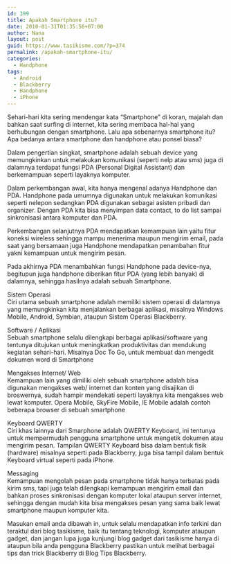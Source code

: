 ```yaml
---
id: 399
title: Apakah Smartphone itu?
date: 2010-01-31T01:35:56+07:00
author: Nana
layout: post
guid: https://www.tasikisme.com/?p=374
permalink: /apakah-smartphone-itu/
categories:
  - Handphone
tags:
  - Android
  - Blackberry
  - Handphone
  - iPhone
---
```

Sehari-hari kita sering mendengar kata “Smartphone” di koran, majalah dan bahkan saat surfing di internet, kita sering membaca hal-hal yang berhubungan dengan smartphone. Lalu apa sebenarnya smartphone itu? Apa bedanya antara smartphone dan handphone atau ponsel biasa?

Dalam pengertian singkat, smartphone adalah sebuah device yang memungkinkan untuk melakukan komunikasi (seperti nelp atau sms) juga di dalamnya terdapat fungsi PDA (Personal Digital Assistant) dan berkemampuan seperti layaknya komputer.

Dalam perkembangan awal, kita hanya mengenal adanya Handphone dan PDA. Handphone pada umumnya digunakan untuk melakukan komunikasi seperti nelepon sedangkan PDA digunakan sebagai asisten pribadi dan organizer. Dengan PDA kita bisa menyimpan data contact, to do list sampai sinkronisasi antara komputer dan PDA.

Perkembangan selanjutnya PDA mendapatkan kemampuan lain yaitu fitur koneksi wireless sehingga mampu menerima maupun mengirim email, pada saat yang bersamaan juga Handphone mendapatkan penambahan fitur yakni kemampuan untuk mengirim pesan.

Pada akhirnya PDA menambahkan fungsi Handphone pada device-nya, begitupun juga handphone diberikan fitur PDA (yang lebih banyak) di dalamnya, sehingga hasilnya adalah sebuah Smartphone.

Sistem Operasi  
Ciri utama sebuah smartphone adalah memiliki sistem operasi di dalamnya yang memungkinkan kita menjalankan berbagai aplikasi, misalnya Windows Mobile, Android, Symbian, ataupun Sistem Operasi Blackberry.

Software / Aplikasi  
Sebuah smartphone selalu dilengkapi berbagai aplikasi/software yang tentunya ditujukan untuk meningkatkan produktivitas dan mendukung kegiatan sehari-hari. Misalnya Doc To Go, untuk membuat dan mengedit dokumen word di Smartphone

Mengakses Internet/ Web  
Kemampuan lain yang dimiliki oleh sebuah smartphone adalah bisa digunakan mengakses web/ internet dan konten yang disajikan di broswernya, sudah hampir mendekati seperti layaknya kita mengakses web lewat komputer. Opera Mobile, SkyFire Mobile, IE Mobile adalah contoh beberapa browser di sebuah smartphone

Keyboard QWERTY  
Ciri khas lainnya dari Smarphone adalah QWERTY Keyboard, ini tentunya untuk mempermudah pengguna smartphone untuk mengetik dokumen atau mengirim pesan. Tampilan QWERTY Keyboard bisa dalam bentuk fisik (hardware) misalnya seperti pada Blackberry, juga bisa tampil dalam bentuk Keyboard virtual seperti pada iPhone.

Messaging  
Kemampuan mengolah pesan pada smartphone tidak hanya terbatas pada kirim sms, tapi juga telah dilengkapi kemampuan mengirim email dan bahkan proses sinkronisasi dengan komputer lokal ataupun server internet, sehingga dengan mudah kita bisa mengakses pesan yang sama baik lewat smartphone maupun komputer kita.

Masukan email anda dibawah in, untuk selalu mendapatkan info terkini dan teraktul dari blog tasikisme, baik itu tentang teknologi, komputer ataupun gadget, dan jangan lupa juga kunjungi blog gadget dari tasikisme hanya di  ataupun bila anda pengguna Blackberry pastikan untuk melihat berbagai tips dan trick Blackberry di Blog Tips Blackberry.